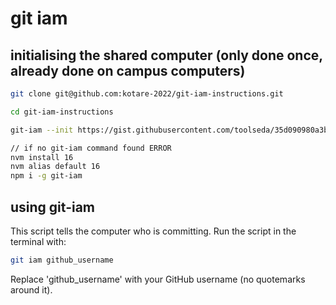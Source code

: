 # git iam

## initialising the shared computer (only done once, already done on campus computers)

```sh
git clone git@github.com:kotare-2022/git-iam-instructions.git

cd git-iam-instructions

git-iam --init https://gist.githubusercontent.com/toolseda/35d090980a3bd8809d471927e8c813e0/raw/

// if no git-iam command found ERROR
nvm install 16
nvm alias default 16
npm i -g git-iam
```

## using git-iam

This script tells the computer who is committing. 
Run the script in the terminal with: 

```sh
git iam github_username
```

Replace 'github_username' with your GitHub username (no quotemarks around it). 
